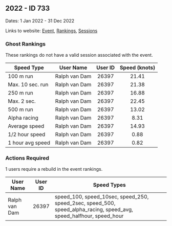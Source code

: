 ## 2022  - ID 733

Dates: 1 Jan 2022 - 31 Dec 2022

Links to website: [Event](https://www.gps-speedsurfing.com/default.aspx?mnu=event&val=733), [Rankings](https://www.gps-speedsurfing.com/default.aspx?mnu=eventranking&val=733), [Sessions](https://www.gps-speedsurfing.com/default.aspx?mnu=eventsessions&val=733)

### Ghost Rankings

These rankings do not have a valid session associated with the event.

| Speed Type | User Name | User ID | Speed (knots) |
| ---------- | --------- | :-----: | :-----------: |
| 100 m run | Ralph van Dam | 26397 | 21.41 |
| Max. 10 sec. run | Ralph van Dam | 26397 | 21.38 |
| 250 m run | Ralph van Dam | 26397 | 16.88 |
| Max. 2 sec. | Ralph van Dam | 26397 | 22.45 |
| 500 m run | Ralph van Dam | 26397 | 13.02 |
| Alpha racing | Ralph van Dam | 26397 | 8.31 |
| Average speed | Ralph van Dam | 26397 | 14.93 |
| 1/2 hour speed | Ralph van Dam | 26397 | 0.88 |
| 1 hour avg speed | Ralph van Dam | 26397 | 0.82 |

### Actions Required

1 users require a rebuild in the event rankings.

| User Name | User ID | Speed Types |
| --------- | :-----: | ----------- |
| Ralph van Dam | 26397 | speed_100, speed_10sec, speed_250, speed_2sec, speed_500, speed_alpha_racing, speed_avg, speed_halfhour, speed_hour |
